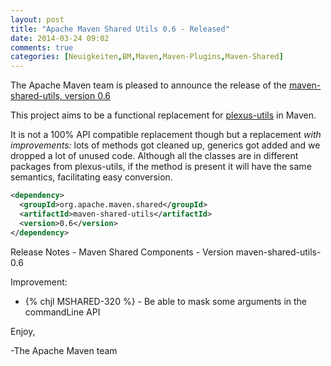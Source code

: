 ```yaml
---
layout: post
title: "Apache Maven Shared Utils 0.6 - Released"
date: 2014-03-24 09:02
comments: true
categories: [Neuigkeiten,BM,Maven,Maven-Plugins,Maven-Shared]
---
```

The Apache Maven team is pleased to announce the release of the 
[maven-shared-utils, version 0.6](http://maven.apache.org/shared/maven-shared-utils/)

This project aims to be a functional replacement for
[plexus-utils](http://plexus.codehaus.org/plexus-utils) in Maven.

It is not a 100% API compatible replacement though but a replacement
*with improvements:*
lots of methods got cleaned up, generics got added and we dropped a
lot of unused code. Although all
the classes are in different packages from plexus-utils, if the method
is present it will have the same
semantics, facilitating easy conversion.

``` xml
<dependency>
  <groupId>org.apache.maven.shared</groupId>
  <artifactId>maven-shared-utils</artifactId>
  <version>0.6</version>
</dependency>
``` 

<!-- more -->

Release Notes - Maven Shared Components - Version maven-shared-utils-0.6

Improvement:

 * {% chjl MSHARED-320 %} - Be able to mask some arguments in the commandLine API

Enjoy,

-The Apache Maven team
